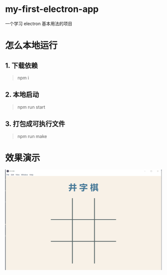 # my-first-electron-app

一个学习 electron 基本用法的项目

# 怎么本地运行

## 1. 下载依赖

> npm i

## 2. 本地启动

> npm run start

## 3. 打包成可执行文件

> npm run make

# 效果演示

![image](./demo.gif)
